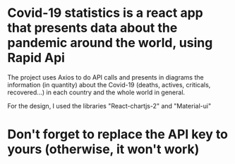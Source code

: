 # Covid-19 statistics is a react app that presents data about the pandemic around the world, using Rapid Api

The project uses Axios to do API calls and presents in diagrams the information (in quantity) about the Covid-19
(deaths, actives, criticals, recovered...) in each country and the whole world in general.

For the design, I used the libraries "React-chartjs-2" and "Material-ui" 

# Don't forget to replace the API key to yours (otherwise, it won't work)




